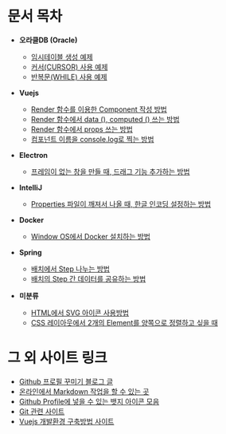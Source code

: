 # 문서 목차
- **오라클DB (Oracle)**
  - [임시테이블 생성 예제](docs/oracle.md#임시테이블-생성-예제)
  - [커서(CURSOR) 사용 예제](docs/oracle.md#커서cursor-사용-예제)
  - [반복문(WHILE) 사용 예제](docs/oracle.md#반복문while-사용-예제)

- **Vuejs**
  - [Render 함수를 이용한 Component 작성 방법](docs/vuejs.md#vuejs에서-render-함수를-이용한-component-작성-방법)
  - [Render 함수에서 data (), computed () 쓰는 방법](docs/vuejs.md#render-함수에서-data--computed--쓰는-방법)
  - [Render 함수에서 props 쓰는 방법](docs/vuejs.md#render-함수에서-props-쓰는-방법)
  - [컴포넌트 이름을 console.log로 찍는 방법](docs/vuejs.md#컴포넌트의-이름을-consolelog로-찍는-방법)

- **Electron**
  - [프레임이 없는 창을 만들 때, 드래그 기능 추가하는 방법](docs/electron.md#프레임이-없는-창을-만들-때-드래그-기능-추가하는-방법)

- **IntelliJ**
  - [Properties 파일이 깨져서 나올 때, 한글 인코딩 설정하는 방법](docs/intellij.md#properties-파일이-깨져서-나올-때-한글-인코딩-설정하는-방법)

- **Docker**
  - [Window OS에서 Docker 설치하는 방법](docs/docker.md#window-os에서-docker-설치하는-방법)

- **Spring**
  - [배치에서 Step 나누는 방법](#배치에서-step-나누는-방법)
  - [배치의 Step 간 데이터를 공유하는 방법](https://marobiana.tistory.com/133)


- **미분류**
  - [HTML에서 SVG 아이콘 사용방법](docs/etc.md#html에서-svg-아이콘-사용방법)
  - [CSS 레이아웃에서 2개의 Element를 양쪽으로 정렬하고 싶을 때](docs/etc.md#css-레이아웃에서-2개의-element를-양쪽으로-정렬하고-싶을-때)

# 그 외 사이트 링크
  - [Github 프로필 꾸미기 블로그 글](https://velog.io/@woo0_hooo/Github-github-profile-%EA%B0%84%EC%A7%80%EB%82%98%EA%B2%8C-%EA%BE%B8%EB%AF%B8%EA%B8%B0)
  - [온라인에서 Markdown 작업을 할 수 있는 곳](https://dillinger.io/)
  - [Github Profile에 넣을 수 있는 뱃지 아이콘 모음](https://simpleicons.org/)
  - [Git 관련 사이트](https://backlog.com/git-tutorial/kr/stepup/stepup1_1.html)
  - [Vuejs 개발환경 구축방법 사이트](https://paulcalla.tistory.com/385)